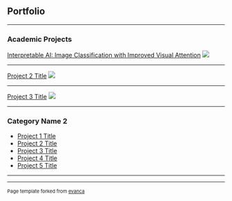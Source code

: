 ## Portfolio

---

### Academic Projects

[Interpretable AI: Image Classification with Improved Visual Attention](https://github.com/fcUalberta/UAlberta-Multimedia-Masters-Program-Interpretable-AI-Part_1_2/blob/master/Feature_CAM_Interpretable_AI_In_Image_Classification.pdf)
<img src="https://github.com/fcUalberta/UAlberta-Multimedia-Masters-Program-Interpretable-AI-Part_1_2/blob/master/Results/fig1_12.png?raw=true"/>

---
[Project 2 Title](/pdf/sample_presentation.pdf)
<img src="images/dummy_thumbnail.jpg?raw=true"/>

---
[Project 3 Title](http://example.com/)
<img src="images/dummy_thumbnail.jpg?raw=true"/>

---

### Category Name 2

- [Project 1 Title](http://example.com/)
- [Project 2 Title](http://example.com/)
- [Project 3 Title](http://example.com/)
- [Project 4 Title](http://example.com/)
- [Project 5 Title](http://example.com/)

---




---
<p style="font-size:11px">Page template forked from <a href="https://github.com/evanca/quick-portfolio">evanca</a></p>
<!-- Remove above link if you don't want to attibute -->
